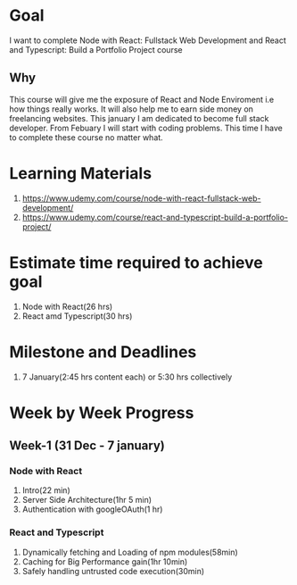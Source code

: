 # Goal

I want to complete Node with React: Fullstack Web Development and React and Typescript: Build a Portfolio Project course

## Why

This course will give me the exposure of React and Node Enviroment i.e how things really works. It will also help me to earn side money on freelancing websites. This january I am dedicated to become full stack developer. From Febuary I will start with coding problems. This time I have to complete these course no matter what.

# Learning Materials

1. https://www.udemy.com/course/node-with-react-fullstack-web-development/
2. https://www.udemy.com/course/react-and-typescript-build-a-portfolio-project/

# Estimate time required to achieve goal

1. Node with React(26 hrs)
2. React amd Typescript(30 hrs)

# Milestone and Deadlines

1. 7 January(2:45 hrs content each) or 5:30 hrs collectively

# Week by Week Progress

## Week-1 (31 Dec - 7 january)

### Node with React

1. Intro(22 min)
2. Server Side Architecture(1hr 5 min)
3. Authentication with googleOAuth(1 hr)

### React and Typescript

1. Dynamically fetching and Loading of npm modules(58min)
2. Caching for Big Performance gain(1hr 10min)
3. Safely handling untrusted code execution(30min)

